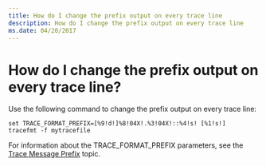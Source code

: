 ```yaml
---
title: How do I change the prefix output on every trace line
description: How do I change the prefix output on every trace line
ms.date: 04/20/2017
---
```


# How do I change the prefix output on every trace line?


Use the following command to change the prefix output on every trace line:

```
set TRACE_FORMAT_PREFIX=[%9!d!]%8!04X!.%3!04X!::%4!s! [%1!s!] 
tracefmt -f mytracefile 
```

For information about the TRACE\_FORMAT\_PREFIX parameters, see the [Trace Message Prefix](trace-message-prefix.md) topic.









